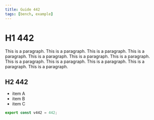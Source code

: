 ```yaml
---
title: Guide 442
tags: [bench, example]
---
```


# H1 442

This is a paragraph. This is a paragraph. This is a paragraph. This is a paragraph. This is a paragraph. This is a paragraph. This is a paragraph. This is a paragraph. This is a paragraph. This is a paragraph. This is a paragraph. This is a paragraph. 

## H2 442

- item A
- item B
- item C

```ts
export const v442 = 442;
```